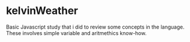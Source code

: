 # kelvinWeather
Basic Javascript study that i did to review some concepts in the language. These involves simple variable and aritmethics know-how.
